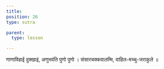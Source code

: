 ```yaml
---
title: 
position: 26
type: sutra

parent:
  type: lesson

---
```


णाणाविहाई दुक्खाइं, अणुभवंति पुणो पुणो ।
संसारचक्कवालम्मि, वाहिल-मच्चु-जराकुले ॥